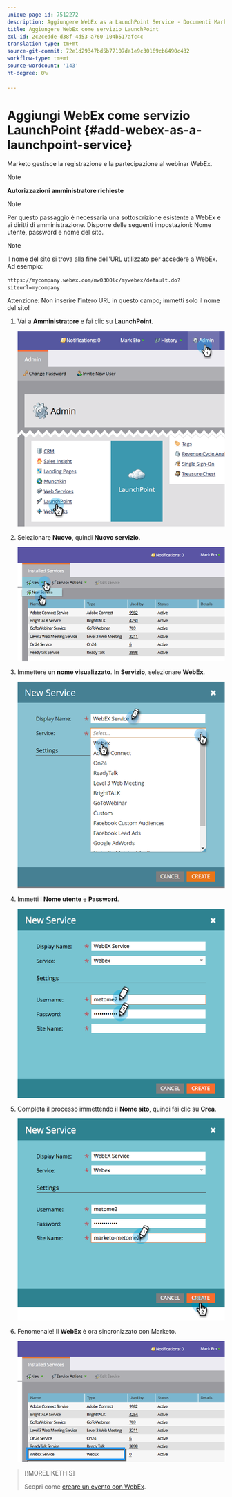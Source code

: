 ```yaml
---
unique-page-id: 7512272
description: Aggiungere WebEx as a LaunchPoint Service - Documenti Marketo - Documentazione del prodotto
title: Aggiungere WebEx come servizio LaunchPoint
exl-id: 2c2cedde-d38f-4d53-a760-104b517afc4c
translation-type: tm+mt
source-git-commit: 72e1d29347bd5b77107da1e9c30169cb6490c432
workflow-type: tm+mt
source-wordcount: '143'
ht-degree: 0%

---
```


# Aggiungi WebEx come servizio LaunchPoint {#add-webex-as-a-launchpoint-service}

Marketo gestisce la registrazione e la partecipazione al webinar WebEx.

>[!NOTE]
>
>**Autorizzazioni amministratore richieste**

>[!NOTE]
>
>Per questo passaggio è necessaria una sottoscrizione esistente a WebEx e ai diritti di amministrazione. Disporre delle seguenti impostazioni: Nome utente, password e nome del sito.

>[!NOTE]
>
>Il nome del sito si trova alla fine dell&#39;URL utilizzato per accedere a WebEx. Ad esempio:
>
>`https://mycompany.webex.com/mw0300lc/mywebex/default.do?siteurl=mycompany`
>
>Attenzione: Non inserire l’intero URL in questo campo; immetti solo il nome del sito!

1. Vai a **Amministratore** e fai clic su **LaunchPoint**.

   ![](assets/image2015-4-23-11-3a20-3a43.png)

1. Selezionare **Nuovo**, quindi **Nuovo servizio**.

   ![](assets/webex-new-service.png)

1. Immettere un **nome visualizzato**. In **Servizio**, selezionare **WebEx**.

   ![](assets/new-service-webex.png)

1. Immetti i **Nome utente** e **Password**.

   ![](assets/image2015-4-24-18-3a56-3a56.png)

1. Completa il processo immettendo il **Nome sito**, quindi fai clic su **Crea**.

   ![](assets/image2015-4-24-18-3a58-3a43.png)

1. Fenomenale! Il **WebEx** è ora sincronizzato con Marketo.

   ![](assets/webex.png)

>[!MORELIKETHIS]
>
>Scopri come [creare un evento con WebEx](/help/marketo/product-docs/demand-generation/events/create-an-event/create-an-event-with-webex.md).
